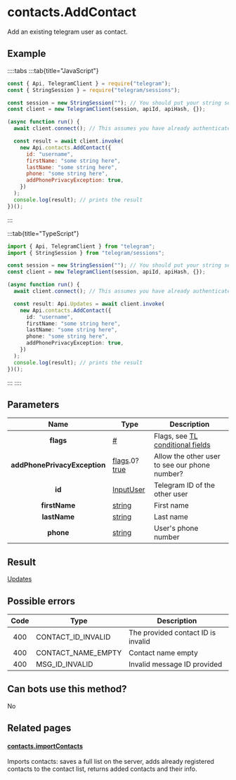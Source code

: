 # contacts.AddContact

Add an existing telegram user as contact.

## Example

::::tabs
:::tab{title="JavaScript"}

```js
const { Api, TelegramClient } = require("telegram");
const { StringSession } = require("telegram/sessions");

const session = new StringSession(""); // You should put your string session here
const client = new TelegramClient(session, apiId, apiHash, {});

(async function run() {
  await client.connect(); // This assumes you have already authenticated with .start()

  const result = await client.invoke(
    new Api.contacts.AddContact({
      id: "username",
      firstName: "some string here",
      lastName: "some string here",
      phone: "some string here",
      addPhonePrivacyException: true,
    })
  );
  console.log(result); // prints the result
})();
```

:::

:::tab{title="TypeScript"}

```ts
import { Api, TelegramClient } from "telegram";
import { StringSession } from "telegram/sessions";

const session = new StringSession(""); // You should put your string session here
const client = new TelegramClient(session, apiId, apiHash, {});

(async function run() {
  await client.connect(); // This assumes you have already authenticated with .start()

  const result: Api.Updates = await client.invoke(
    new Api.contacts.AddContact({
      id: "username",
      firstName: "some string here",
      lastName: "some string here",
      phone: "some string here",
      addPhonePrivacyException: true,
    })
  );
  console.log(result); // prints the result
})();
```

:::
::::

## Parameters

|             Name             | Type                                                                                                                              | Description                                                                                             |
| :--------------------------: | --------------------------------------------------------------------------------------------------------------------------------- | ------------------------------------------------------------------------------------------------------- |
|          **flags**           | [#](https://core.telegram.org/type/%23)                                                                                           | Flags, see [TL conditional fields](https://core.telegram.org/mtproto/TL-combinators#conditional-fields) |
| **addPhonePrivacyException** | [flags](https://core.telegram.org/mtproto/TL-combinators#conditional-fields).0?[true](https://core.telegram.org/constructor/true) | Allow the other user to see our phone number?                                                           |
|            **id**            | [InputUser](https://core.telegram.org/type/InputUser)                                                                             | Telegram ID of the other user                                                                           |
|        **firstName**         | [string](https://core.telegram.org/type/string)                                                                                   | First name                                                                                              |
|         **lastName**         | [string](https://core.telegram.org/type/string)                                                                                   | Last name                                                                                               |
|          **phone**           | [string](https://core.telegram.org/type/string)                                                                                   | User's phone number                                                                                     |

## Result

[Updates](https://core.telegram.org/type/Updates)

## Possible errors

| Code | Type               | Description                        |
| :--: | ------------------ | ---------------------------------- |
| 400  | CONTACT_ID_INVALID | The provided contact ID is invalid |
| 400  | CONTACT_NAME_EMPTY | Contact name empty                 |
| 400  | MSG_ID_INVALID     | Invalid message ID provided        |

## Can bots use this method?

No

## Related pages

#### [contacts.importContacts](https://core.telegram.org/method/contacts.importContacts)

Imports contacts: saves a full list on the server, adds already registered contacts to the contact list, returns added contacts and their info.
